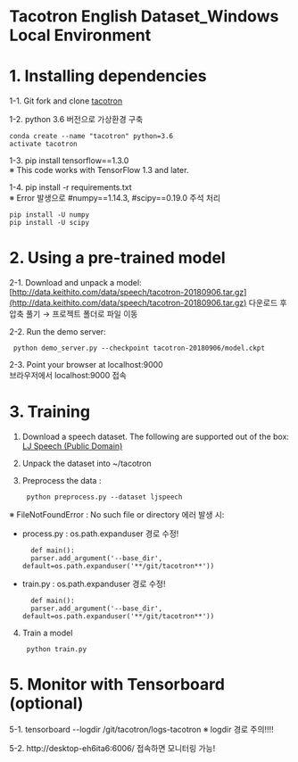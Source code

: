 # **Tacotron English Dataset_Windows Local Environment** 

# 1. Installing dependencies

  1-1. Git fork and clone [tacotron](https://github.com/keithito/tacotron)

  1-2. python 3.6 버전으로 가상환경 구축  

  
  	conda create --name "tacotron" python=3.6
	activate tacotron


  1-3. pip install tensorflow==1.3.0 <br>
 	※ This code works with TensorFlow 1.3 and later.

  1-4. pip install -r requirements.txt <br>
       ※ Error 발생으로 #numpy==1.14.3, #scipy==0.19.0 주석 처리
      
  	pip install -U numpy
  	pip install -U scipy 

# 2. Using a pre-trained model
 
  2-1. Download and unpack a model: <br>
       [http://data.keithito.com/data/speech/tacotron-20180906.tar.gz](http://data.keithito.com/data/speech/tacotron-20180906.tar.gz)
       다운로드 후 압축 풀기 → 프로젝트 폴더로 파일 이동 

  2-2. Run the demo server:
         
	 python demo_server.py --checkpoint tacotron-20180906/model.ckpt

  2-3. Point your browser at localhost:9000 <br>
       브라우저에서 localhost:9000 접속 
       
# 3. Training

1. Download a speech dataset. 
   The following are supported out of the box: <br>
   [LJ Speech (Public Domain)](https://keithito.com/LJ-Speech-Dataset/)
  
2. Unpack the dataset into ~/tacotron

3. Preprocess the data : 
	 
		python preprocess.py --dataset ljspeech
	
	
※ FileNotFoundError : No such file or directory 에러 발생 시:
  

- process.py : os.path.expanduser 경로 수정!
    
    	def main():
      	parser.add_argument('--base_dir', default=os.path.expanduser('**/git/tacotron**'))

- train.py : os.path.expanduser 경로 수정!
    
    	def main():
      	parser.add_argument('--base_dir', default=os.path.expanduser('**/git/tacotron**'))


4. Train a model
    
    	python train.py
    
# 5. Monitor with Tensorboard (optional)

	
5-1. tensorboard --logdir /git/tacotron/logs-tacotron ※ logdir 경로 주의!!!!
  
5-2. http://desktop-eh6ita6:6006/ 접속하면 모니터링 가능! 

